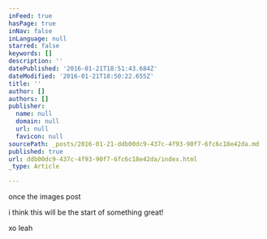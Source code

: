 ```yaml
---
inFeed: true
hasPage: true
inNav: false
inLanguage: null
starred: false
keywords: []
description: ''
datePublished: '2016-01-21T18:51:43.684Z'
dateModified: '2016-01-21T18:50:22.655Z'
title: ''
author: []
authors: []
publisher:
  name: null
  domain: null
  url: null
  favicon: null
sourcePath: _posts/2016-01-21-ddb00dc9-437c-4f93-90f7-6fc6c18e42da.md
published: true
url: ddb00dc9-437c-4f93-90f7-6fc6c18e42da/index.html
_type: Article

---
```

once the images post

i think this will be the start of something great!

xo leah